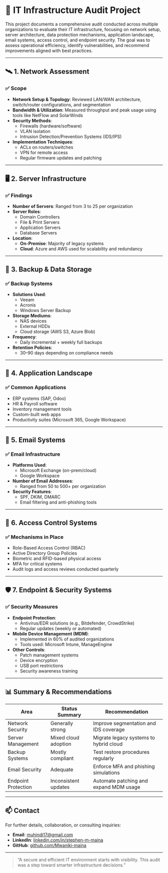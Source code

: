 # 🧩 IT Infrastructure Audit Project

This project documents a comprehensive audit conducted across multiple organizations to evaluate their IT infrastructure, focusing on network setup, server architecture, data protection mechanisms, application landscape, email systems, access control, and endpoint security. The goal was to assess operational efficiency, identify vulnerabilities, and recommend improvements aligned with best practices.

---

## 🛰️ 1. Network Assessment

### ✅ Scope
- **Network Setup & Topology**: Reviewed LAN/WAN architecture, switch/router configurations, and segmentation
- **Bandwidth & Utilization**: Measured throughput and peak usage using tools like NetFlow and SolarWinds
- **Security Methods**:
  - Firewalls (hardware/software)
  - VLAN isolation
  - Intrusion Detection/Prevention Systems (IDS/IPS)
- **Implementation Techniques**:
  - ACLs on routers/switches
  - VPN for remote access
  - Regular firmware updates and patching

---

## 🖥️ 2. Server Infrastructure

### ✅ Findings
- **Number of Servers**: Ranged from 3 to 25 per organization
- **Server Roles**:
  - Domain Controllers
  - File & Print Servers
  - Application Servers
  - Database Servers
- **Location**:
  - **On-Premise**: Majority of legacy systems
  - **Cloud**: Azure and AWS used for scalability and redundancy

---

## 💾 3. Backup & Data Storage

### ✅ Backup Systems
- **Solutions Used**:
  - Veeam
  - Acronis
  - Windows Server Backup
- **Storage Mediums**:
  - NAS devices
  - External HDDs
  - Cloud storage (AWS S3, Azure Blob)
- **Frequency**:
  - Daily incremental + weekly full backups
- **Retention Policies**:
  - 30–90 days depending on compliance needs

---

## 🧩 4. Application Landscape

### ✅ Common Applications
- ERP systems (SAP, Odoo)
- HR & Payroll software
- Inventory management tools
- Custom-built web apps
- Productivity suites (Microsoft 365, Google Workspace)

---

## 📧 5. Email Systems

### ✅ Email Infrastructure
- **Platforms Used**:
  - Microsoft Exchange (on-prem/cloud)
  - Google Workspace
- **Number of Email Addresses**:
  - Ranged from 50 to 500+ per organization
- **Security Features**:
  - SPF, DKIM, DMARC
  - Email filtering and anti-phishing tools

---

## 🔐 6. Access Control Systems

### ✅ Mechanisms in Place
- Role-Based Access Control (RBAC)
- Active Directory Group Policies
- Biometric and RFID-based physical access
- MFA for critical systems
- Audit logs and access reviews conducted quarterly

---

## 🛡️ 7. Endpoint & Security Systems

### ✅ Security Measures
- **Endpoint Protection**:
  - Antivirus/EDR solutions (e.g., Bitdefender, CrowdStrike)
  - Regular updates (weekly or automated)
- **Mobile Device Management (MDM)**:
  - Implemented in 60% of audited organizations
  - Tools used: Microsoft Intune, ManageEngine
- **Other Controls**:
  - Patch management systems
  - Device encryption
  - USB port restrictions
  - Security awareness training

---

## 📊 Summary & Recommendations

| Area                     | Status Summary         | Recommendation                          |
|--------------------------|------------------------|------------------------------------------|
| Network Security         | Generally strong       | Improve segmentation and IDS coverage    |
| Server Management        | Mixed cloud adoption   | Migrate legacy systems to hybrid cloud   |
| Backup Systems           | Mostly compliant       | Test restore procedures regularly        |
| Email Security           | Adequate               | Enforce MFA and phishing simulations     |
| Endpoint Protection      | Inconsistent updates   | Automate patching and expand MDM usage   |

---

## 📫 Contact

For further details, collaboration, or consulting inquiries:

- **Email**: muhindi17@gmail.com  
- **LinkedIn**: [linkedin.com/in/stephen-m-maina](https://www.linkedin.com/in/stephen-m-maina)  
- **GitHub**: [github.com/Mwaniki-maina](https://github.com/Mwaniki-maina/Portfolio)

---

> “A secure and efficient IT environment starts with visibility. This audit was a step toward smarter infrastructure decisions.”
